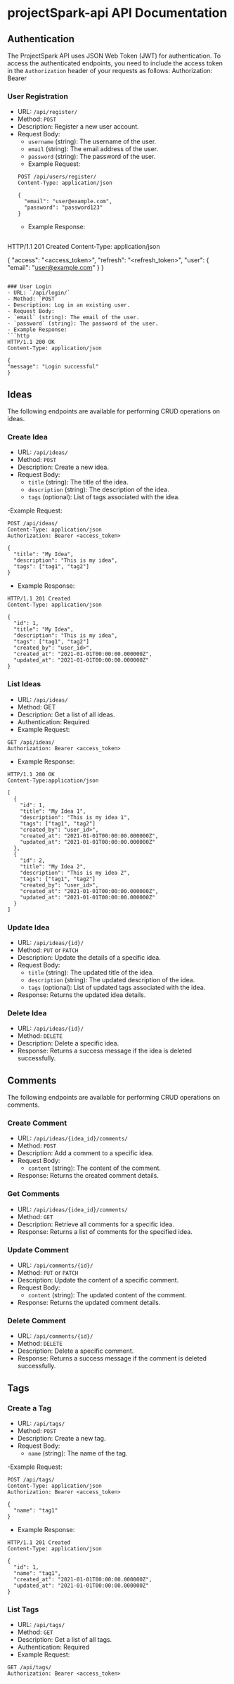 # projectSpark-api API Documentation

## Authentication
The ProjectSpark API uses JSON Web Token (JWT) for authentication. To access the authenticated endpoints, you need to include the access token in the `Authorization` header of your requests as follows:
Authorization: Bearer <token>


### User Registration
- URL: `/api/register/`
- Method: `POST`
- Description: Register a new user account.
- Request Body:
  - `username` (string): The username of the user.
  - `email` (string): The email address of the user.
  - `password` (string): The password of the user.
  - Example Request:
  ```http
  POST /api/users/register/
  Content-Type: application/json

  {
    "email": "user@example.com",
    "password": "password123"
  }
  ```
  - Example Response:
  ```http
HTTP/1.1 201 Created
Content-Type: application/json

{
  "access": "<access_token>",
  "refresh": "<refresh_token>",
  "user": {
    "email": "user@example.com"
  }
}
  ```

### User Login
- URL: `/api/login/`
- Method: `POST`
- Description: Log in an existing user.
- Request Body:
  - `email` (string): The email of the user.
  - `password` (string): The password of the user.
- Example Response: 
```http
HTTP/1.1 200 OK
Content-Type: application/json

{
  "message": "Login successful"
}
```

## Ideas
The following endpoints are available for performing CRUD operations on ideas.

### Create Idea
- URL: `/api/ideas/`
- Method: `POST`
- Description: Create a new idea.
- Request Body:
  - `title` (string): The title of the idea.
  - `description` (string): The description of the idea.
  - `tags` (optional): List of tags associated with the idea.

-Example Request: 
```http
POST /api/ideas/
Content-Type: application/json
Authorization: Bearer <access_token>

{
  "title": "My Idea",
  "description": "This is my idea",
  "tags": ["tag1", "tag2"]
}
```
- Example Response:
```http
HTTP/1.1 201 Created
Content-Type: application/json

{
  "id": 1,
  "title": "My Idea",
  "description": "This is my idea",
  "tags": ["tag1", "tag2"]
  "created_by": "user_id>",
  "created_at": "2021-01-01T00:00:00.000000Z",
  "updated_at": "2021-01-01T00:00:00.000000Z"
}
```

### List Ideas
- URL: `/api/ideas/`
- Method: GET
- Description: Get a list of all ideas.
- Authentication: Required
- Example Request:
```http
GET /api/ideas/
Authorization: Bearer <access_token>
```
- Example Response:
```http
HTTP/1.1 200 OK
Content-Type:application/json

[
  {
    "id": 1,
    "title": "My Idea 1",
    "description": "This is my idea 1",
    "tags": ["tag1", "tag2"]
    "created_by": "user_id>",
    "created_at": "2021-01-01T00:00:00.000000Z",
    "updated_at": "2021-01-01T00:00:00.000000Z"
  },
  {
    "id": 2,
    "title": "My Idea 2",
    "description": "This is my idea 2",
    "tags": ["tag1", "tag2"]
    "created_by": "user_id>",
    "created_at": "2021-01-01T00:00:00.000000Z",
    "updated_at": "2021-01-01T00:00:00.000000Z"
  }
]
```

### Update Idea
- URL: `/api/ideas/{id}/`
- Method: `PUT` or `PATCH`
- Description: Update the details of a specific idea.
- Request Body:
  - `title` (string): The updated title of the idea.
  - `description` (string): The updated description of the idea.
  - `tags` (optional): List of updated tags associated with the idea.
- Response: Returns the updated idea details.

### Delete Idea
- URL: `/api/ideas/{id}/`
- Method: `DELETE`
- Description: Delete a specific idea.
- Response: Returns a success message if the idea is deleted successfully.

## Comments
The following endpoints are available for performing CRUD operations on comments.

### Create Comment
- URL: `/api/ideas/{idea_id}/comments/`
- Method: `POST`
- Description: Add a comment to a specific idea.
- Request Body:
  - `content` (string): The content of the comment.
- Response: Returns the created comment details.

### Get Comments
- URL: `/api/ideas/{idea_id}/comments/`
- Method: `GET`
- Description: Retrieve all comments for a specific idea.
- Response: Returns a list of comments for the specified idea.

### Update Comment
- URL: `/api/comments/{id}/`
- Method: `PUT` or `PATCH`
- Description: Update the content of a specific comment.
- Request Body:
  - `content` (string): The updated content of the comment.
- Response: Returns the updated comment details.

### Delete Comment
- URL: `/api/comments/{id}/`
- Method: `DELETE`
- Description: Delete a specific comment.
- Response: Returns a success message if the comment is deleted successfully.

## Tags

### Create a Tag
- URL: `/api/tags/`
- Method: `POST`
- Description: Create a new tag.
- Request Body:
  - `name` (string): The name of the tag.

-Example Request:
```http
POST /api/tags/
Content-Type: application/json
Authorization: Bearer <access_token>

{
  "name": "tag1"
}
```
- Example Response:
```http
HTTP/1.1 201 Created
Content-Type: application/json

{
  "id": 1,
  "name": "tag1",
  "created_at": "2021-01-01T00:00:00.000000Z",
  "updated_at": "2021-01-01T00:00:00.000000Z"
}
```

### List Tags
- URL: `/api/tags/`
- Method: `GET`
- Description: Get a list of all tags.
- Authentication: Required
- Example Request:
```http
GET /api/tags/
Authorization: Bearer <access_token>
```